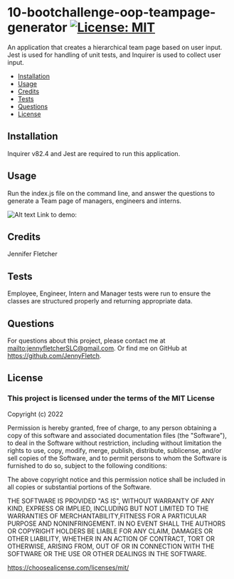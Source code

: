 
# 10-bootchallenge-oop-teampage-generator [![License: MIT](https://img.shields.io/badge/License-MIT-yellow.svg)](https://opensource.org/licenses/MIT)

An application that creates a hierarchical team page based on user input. Jest is used for handling of unit tests, and Inquirer is used to collect user input.

* [Installation](#installation)
* [Usage](#usage)
* [Credits](#credits)
* [Tests](#tests)
* [Questions](#questions)
* [License](#license)

## Installation
  
Inquirer v82.4 and Jest are required to run this application.

## Usage
  
Run the index.js file on the command line, and answer the questions to generate a Team page of managers, engineers and interns.

![Alt text](./assets/images/screenshot.png?raw=true "Screenshot of the Team Page generated by the application")
Link to demo:

## Credits
  
Jennifer Fletcher

## Tests
  
Employee, Engineer, Intern and Manager tests were run to ensure the classes are structured properly and returning appropriate data.

## Questions
  
For questions about this project, please contact me at <mailto:jennyfletcherSLC@gmail.com>. Or find me on GitHub at <https://github.com/JennyFletch>.

## License
  
### This project is licensed under the terms of the **MIT License**

Copyright (c) 2022

Permission is hereby granted, free of charge, to any person obtaining a copy of this software and associated documentation files (the "Software"), to deal in the Software without restriction, including without limitation the rights to use, copy, modify, merge, publish, distribute, sublicense, and/or sell copies of the Software, and to permit persons to whom the Software is furnished to do so, subject to the following conditions:

The above copyright notice and this permission notice shall be included in all copies or substantial portions of the Software.

THE SOFTWARE IS PROVIDED "AS IS", WITHOUT WARRANTY OF ANY KIND, EXPRESS OR IMPLIED, INCLUDING BUT NOT LIMITED TO THE WARRANTIES OF MERCHANTABILITY,FITNESS FOR A PARTICULAR PURPOSE AND NONINFRINGEMENT. IN NO EVENT SHALL THE AUTHORS OR COPYRIGHT HOLDERS BE LIABLE FOR ANY CLAIM, DAMAGES OR OTHER LIABILITY, WHETHER IN AN ACTION OF CONTRACT, TORT OR OTHERWISE, ARISING FROM, OUT OF OR IN CONNECTION WITH THE SOFTWARE OR THE USE OR OTHER DEALINGS IN THE SOFTWARE.

<https://choosealicense.com/licenses/mit/>
